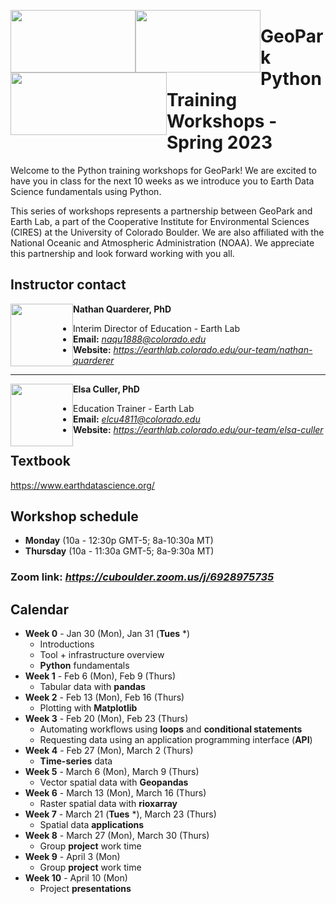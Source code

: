 <img style="float: left;" src="https://www.geo-park.com/wp-content/uploads/2022/01/geopark-logo.svg" width="200" height="100"><img style="float: left;" src="https://drive.google.com/uc?export=view&id=13_P0Dq9rb1aXFFVfspMRn5hlP7t8RuwC" width="200" height="100"><img style="float: left;" src="https://cires.colorado.edu/sites/all/themes/CIRES_Bootstrap/icons/cires/cires-triplet-new-new_1.png" width="250" height="100">

# **GeoPark Python Training Workshops - Spring 2023**

Welcome to the Python training workshops for GeoPark! We are excited to have you in class for the next 10 weeks as we introduce you to Earth Data Science fundamentals using Python.

This series of workshops represents a partnership between GeoPark and Earth Lab, a part of the Cooperative Institute for Environmental Sciences (CIRES) at the University of Colorado Boulder. We are also affiliated with the National Oceanic and Atmospheric Administration (NOAA). We appreciate this partnership and look forward working with you all.



## **Instructor contact**

<img style="float: left;" src="https://earthlab.colorado.edu/sites/default/files/styles/square_med/public/media/image/profile.png?itok=81I5qGge" width="100" height="100">

**Nathan Quarderer, PhD** 


* Interim Director of Education - Earth Lab
* **Email:** _[naqu1888@colorado.edu](naqu1888@colorado.edu)_
* **Website:** _https://earthlab.colorado.edu/our-team/nathan-quarderer_

----------------------------------------------------------------

<img style="float: left;" src="https://earthlab.colorado.edu/sites/default/files/styles/square_med/public/media/image/Elsa%20Culler%20-%20reduced.jpg?itok=RWCtw7K7" width="100" height="100">

**Elsa Culler, PhD**

* Education Trainer - Earth Lab
* **Email:** _[elcu4811@colorado.edu](elcu4811@colorado.edu)_
* **Website:** _https://earthlab.colorado.edu/our-team/elsa-culler_

## **Textbook**
https://www.earthdatascience.org/

## **Workshop schedule**
* **Monday** (10a - 12:30p GMT-5; 8a-10:30a MT)
* **Thursday** (10a - 11:30a GMT-5; 8a-9:30a MT)

### **Zoom link:** _**https://cuboulder.zoom.us/j/6928975735**_

## **Calendar**
* **Week 0** - Jan 30 (Mon), Jan 31 (**Tues** *)
  * Introductions
  * Tool + infrastructure overview
  * **Python** fundamentals
* **Week 1** - Feb 6 (Mon), Feb 9 (Thurs)
  * Tabular data with **pandas**
* **Week 2** - Feb 13 (Mon), Feb 16 (Thurs)
  * Plotting with **Matplotlib**
* **Week 3** - Feb 20 (Mon), Feb 23 (Thurs)
  * Automating workflows using **loops** and **conditional statements**
  * Requesting data using an application programming interface (**API**)
* **Week 4** - Feb 27 (Mon), March 2 (Thurs)
  * **Time-series** data
* **Week 5** - March 6 (Mon), March 9 (Thurs)
  * Vector spatial data with **Geopandas**
* **Week 6** - March 13 (Mon), March 16 (Thurs)
  * Raster spatial data with **rioxarray**
* **Week 7** - March 21 (**Tues** *), March 23 (Thurs)
  * Spatial data **applications**
* **Week 8** - March 27 (Mon), March 30 (Thurs)
  * Group **project** work time
* **Week 9** - April 3 (Mon) 
  * Group **project** work time
* **Week 10** - April 10 (Mon)
  * Project **presentations**
